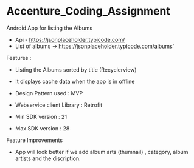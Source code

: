 # Accenture_Coding_Assignment
Android App for listing the Albums

* Api - https://jsonplaceholder.typicode.com/
* List of albums -> https://jsonplaceholder.typicode.com/albums'

Features :
* Listing the Albums sorted by title (Recyclerview)
* It displays cache data when the app is in offline


* Design Pattern used : MVP 
* Webservice client Library : Retrofit
* Min SDK version : 21
* Max SDK version : 28


Feature Improvements 
* App will look better if we add album arts (thumnail) , category, album artists and the discription.
